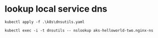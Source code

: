 # lookup local service dns
```
kubectl apply -f .\k8s\dnsutils.yaml

```

 ```
 kubectl exec -i -t dnsutils -- nslookup aks-helloworld-two.nginx-ns

 ```